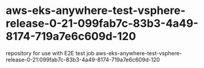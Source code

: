 # aws-eks-anywhere-test-vsphere-release-0-21-099fab7c-83b3-4a49-8174-719a7e6c609d-120
repository for use with E2E test job aws-eks-anywhere-test-vsphere-release-0-21:099fab7c-83b3-4a49-8174-719a7e6c609d-120
